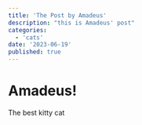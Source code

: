 ```yaml
---
title: 'The Post by Amadeus'
description: "this is Amadeus' post"
categories:
  - 'cats'
date: '2023-06-19'
published: true
---
```


# Amadeus!

The best kitty cat
